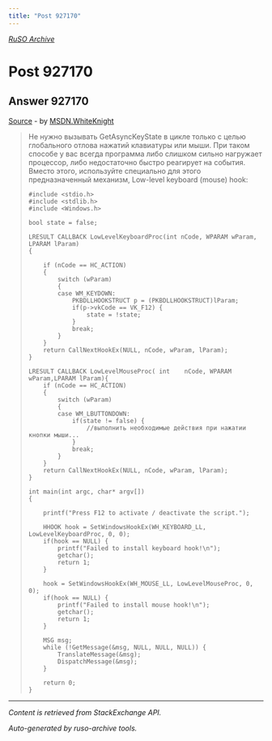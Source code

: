 ```yaml
---
title: "Post 927170"
---
```

<p><i><a href="https://github.com/MSDN-WhiteKnight/ruso-archive/">RuSO Archive</a></i></p>
<h1>Post 927170</h1>
<h2>Answer 927170</h2>
<p><a href="https://ru.stackoverflow.com/a/927170/">Source</a> - by <a href="https://ru.stackoverflow.com/users/240512/msdn-whiteknight">MSDN.WhiteKnight</a></p>
<blockquote>
<p>Не нужно вызывать GetAsyncKeyState в цикле только с целью глобального отлова нажатий клавиатуры или мыши. При таком способе у вас всегда программа либо слишком сильно нагружает процессор, либо недостаточно быстро реагирует на события. Вместо этого, используйте специально для этого предназначенный механизм, Low-level keyboard (mouse) hook:</p>

<pre><code>#include &lt;stdio.h&gt;
#include &lt;stdlib.h&gt;
#include &lt;Windows.h&gt;

bool state = false;

LRESULT CALLBACK LowLevelKeyboardProc(int nCode, WPARAM wParam, LPARAM lParam)
{    

    if (nCode == HC_ACTION)
    {
        switch (wParam)
        {
        case WM_KEYDOWN:
            PKBDLLHOOKSTRUCT p = (PKBDLLHOOKSTRUCT)lParam;
            if(p-&gt;vkCode == VK_F12) {               
                state = !state;             
            }           
            break;
        }
    }
    return CallNextHookEx(NULL, nCode, wParam, lParam);
}

LRESULT CALLBACK LowLevelMouseProc( int    nCode, WPARAM wParam,LPARAM lParam){
    if (nCode == HC_ACTION)
    {
        switch (wParam)
        {
        case WM_LBUTTONDOWN:            
            if(state != false) {
                //выполнить необходимые действия при нажатии кнопки мыши...             
            }
            break;
        }
    }
    return CallNextHookEx(NULL, nCode, wParam, lParam);
}

int main(int argc, char* argv[])
{

    printf("Press F12 to activate / deactivate the script.");

    HHOOK hook = SetWindowsHookEx(WH_KEYBOARD_LL, LowLevelKeyboardProc, 0, 0);
    if(hook == NULL) {
        printf("Failed to install keyboard hook!\n");
        getchar();
        return 1;
    }

    hook = SetWindowsHookEx(WH_MOUSE_LL, LowLevelMouseProc, 0, 0);
    if(hook == NULL) {
        printf("Failed to install mouse hook!\n");
        getchar();
        return 1;
    }

    MSG msg;
    while (!GetMessage(&amp;msg, NULL, NULL, NULL)) {    
        TranslateMessage(&amp;msg);
        DispatchMessage(&amp;msg);
    }       

    return 0;
}
</code></pre>

</blockquote>
<hr/>
<p><i>Content is retrieved from StackExchange API. </i></p>
<p><i>Auto-generated by ruso-archive tools. </i></p>
